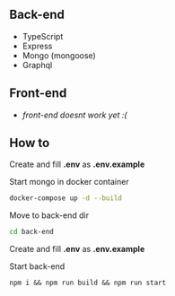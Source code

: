 ## Back-end
- TypeScript
- Express
- Mongo (mongoose)
- Graphql

## Front-end
-  <i>front-end doesnt work yet :(</i>


## How to
Create and fill **.env** as **.env.example**

Start mongo in docker container
```sh
docker-compose up -d --build
```

Move to back-end dir
```sh
cd back-end
``` 

Create and fill **.env** as **.env.example**

Start back-end
```
npm i && npm run build && npm run start
```

